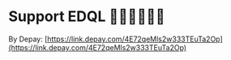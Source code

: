 # Support EDQL 🎉🎉🎉🎉🎉🎉

By Depay: [https://link.depay.com/4E72qeMls2w333TEuTa2Op](https://link.depay.com/4E72qeMls2w333TEuTa2Op)

